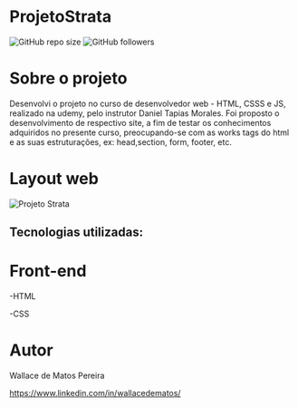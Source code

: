 
# ProjetoStrata
![GitHub repo size](https://img.shields.io/github/repo-size/WallaceMatos/ProjetoStrata)
![GitHub followers](https://img.shields.io/github/followers/WallaceMatos?style=social)


# Sobre o projeto
Desenvolvi o projeto no curso de desenvolvedor web - HTML, CSSS e JS, realizado na udemy, pelo instrutor Daniel Tapias Morales. Foi proposto o desenvolvimento de respectivo site, a fim de testar os conhecimentos adquiridos no presente curso, preocupando-se com as works tags do html e as suas estruturações, ex: head,section, form, footer, etc.

# Layout web
![Projeto Strata](https://user-images.githubusercontent.com/75341726/115074176-b6f72080-9ecf-11eb-9ae9-a37486ecc743.png)




## Tecnologias utilizadas:

# Front-end

-HTML


-CSS

# Autor

Wallace de Matos Pereira

https://www.linkedin.com/in/wallacedematos/
